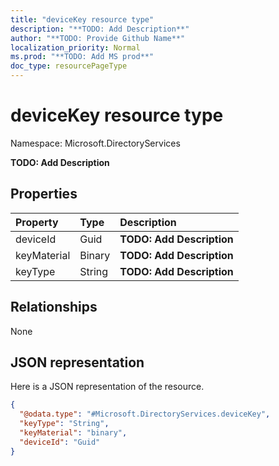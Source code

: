 ```yaml
---
title: "deviceKey resource type"
description: "**TODO: Add Description**"
author: "**TODO: Provide Github Name**"
localization_priority: Normal
ms.prod: "**TODO: Add MS prod**"
doc_type: resourcePageType
---
```


# deviceKey resource type


Namespace: Microsoft.DirectoryServices

**TODO: Add Description**

## Properties
|Property|Type|Description|
|:---|:---|:---|
|deviceId|Guid|**TODO: Add Description**|
|keyMaterial|Binary|**TODO: Add Description**|
|keyType|String|**TODO: Add Description**|

## Relationships
None

## JSON representation
Here is a JSON representation of the resource.
<!-- {
  "blockType": "resource",
  "@odata.type": "Microsoft.DirectoryServices.deviceKey"
}
-->
``` json
{
  "@odata.type": "#Microsoft.DirectoryServices.deviceKey",
  "keyType": "String",
  "keyMaterial": "binary",
  "deviceId": "Guid"
}
```

